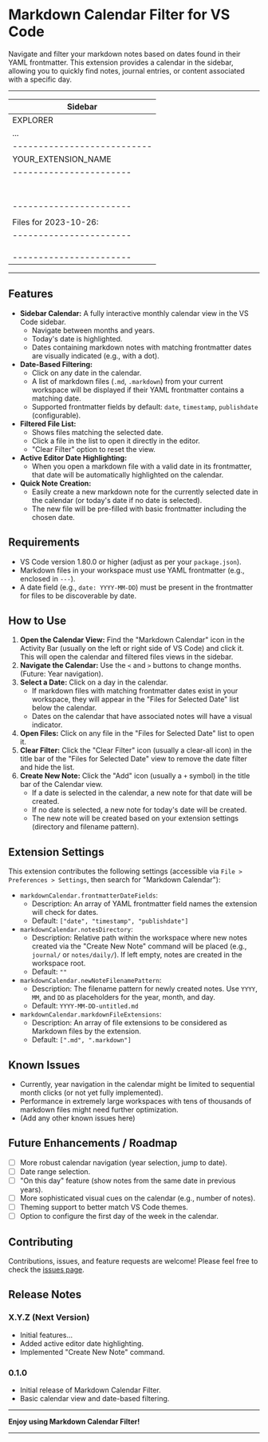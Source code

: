 # Markdown Calendar Filter for VS Code
Navigate and filter your markdown notes based on dates found in their YAML frontmatter. This extension provides a calendar in the sidebar, allowing you to quickly find notes, journal entries, or content associated with a specific day.

-----------------------------
| Sidebar                   |
|---------------------------|
| EXPLORER                  |
| ...                       |
|---------------------------|
| YOUR_EXTENSION_NAME       |  <-- Activity Bar Icon
|   ----------------------- |
|   | <<  October 2023 >> | |  <-- Calendar Navigation
|   | Su Mo Tu We Th Fr Sa | |
|   |        1  2  3  4  5 | |
|   |  6  7  8  9 10 11 12 | |
|   | 13 14 15 16 17 18 19 | |
|   | 20 21 22 23 24 25 *26*| |  <-- *Selected Date*
|   | 27 28 29 30 31      | |
|   ----------------------- |
|                           |
|   Files for 2023-10-26:   |  <-- Filtered List Title
|   ----------------------- |
|   | > note-A.md           | |  <-- Click to open
|   | > projectX/taskY.md   | |
|   | (Clear Filter)        | |
|   ----------------------- |
-----------------------------

## Features

*   **Sidebar Calendar:** A fully interactive monthly calendar view in the VS Code sidebar.
    *   Navigate between months and years.
    *   Today's date is highlighted.
    *   Dates containing markdown notes with matching frontmatter dates are visually indicated (e.g., with a dot).
*   **Date-Based Filtering:**
    *   Click on any date in the calendar.
    *   A list of markdown files (`.md`, `.markdown`) from your current workspace will be displayed if their YAML frontmatter contains a matching date.
    *   Supported frontmatter fields by default: `date`, `timestamp`, `publishdate` (configurable).
*   **Filtered File List:**
    *   Shows files matching the selected date.
    *   Click a file in the list to open it directly in the editor.
    *   "Clear Filter" option to reset the view.
*   **Active Editor Date Highlighting:**
    *   When you open a markdown file with a valid date in its frontmatter, that date will be automatically highlighted on the calendar.
*   **Quick Note Creation:**
    *   Easily create a new markdown note for the currently selected date in the calendar (or today's date if no date is selected).
    *   The new file will be pre-filled with basic frontmatter including the chosen date.

## Requirements

*   VS Code version 1.80.0 or higher (adjust as per your `package.json`).
*   Markdown files in your workspace must use YAML frontmatter (e.g., enclosed in `---`).
*   A date field (e.g., `date: YYYY-MM-DD`) must be present in the frontmatter for files to be discoverable by date.

## How to Use

1.  **Open the Calendar View:** Find the "Markdown Calendar" icon in the Activity Bar (usually on the left or right side of VS Code) and click it. This will open the calendar and filtered files views in the sidebar.
2.  **Navigate the Calendar:** Use the `<` and `>` buttons to change months. (Future: Year navigation).
3.  **Select a Date:** Click on a day in the calendar.
    *   If markdown files with matching frontmatter dates exist in your workspace, they will appear in the "Files for Selected Date" list below the calendar.
    *   Dates on the calendar that have associated notes will have a visual indicator.
4.  **Open Files:** Click on any file in the "Files for Selected Date" list to open it.
5.  **Clear Filter:** Click the "Clear Filter" icon (usually a clear-all icon) in the title bar of the "Files for Selected Date" view to remove the date filter and hide the list.
6.  **Create New Note:** Click the "Add" icon (usually a `+` symbol) in the title bar of the Calendar view.
    *   If a date is selected in the calendar, a new note for that date will be created.
    *   If no date is selected, a new note for today's date will be created.
    *   The new note will be created based on your extension settings (directory and filename pattern).

## Extension Settings

This extension contributes the following settings (accessible via `File > Preferences > Settings`, then search for "Markdown Calendar"):

*   `markdownCalendar.frontmatterDateFields`:
    *   Description: An array of YAML frontmatter field names the extension will check for dates.
    *   Default: `["date", "timestamp", "publishdate"]`
*   `markdownCalendar.notesDirectory`:
    *   Description: Relative path within the workspace where new notes created via the "Create New Note" command will be placed (e.g., `journal/` or `notes/daily/`). If left empty, notes are created in the workspace root.
    *   Default: `""`
*   `markdownCalendar.newNoteFilenamePattern`:
    *   Description: The filename pattern for newly created notes. Use `YYYY`, `MM`, and `DD` as placeholders for the year, month, and day.
    *   Default: `YYYY-MM-DD-untitled.md`
*   `markdownCalendar.markdownFileExtensions`:
    *   Description: An array of file extensions to be considered as Markdown files by the extension.
    *   Default: `[".md", ".markdown"]`

## Known Issues

*   Currently, year navigation in the calendar might be limited to sequential month clicks (or not yet fully implemented).
*   Performance in extremely large workspaces with tens of thousands of markdown files might need further optimization.
*   (Add any other known issues here)

## Future Enhancements / Roadmap

*   [ ] More robust calendar navigation (year selection, jump to date).
*   [ ] Date range selection.
*   [ ] "On this day" feature (show notes from the same date in previous years).
*   [ ] More sophisticated visual cues on the calendar (e.g., number of notes).
*   [ ] Theming support to better match VS Code themes.
*   [ ] Option to configure the first day of the week in the calendar.

## Contributing

Contributions, issues, and feature requests are welcome! Please feel free to check the [issues page](https://github.com/stevemoser/markdown-calendar-filter/issues).

## Release Notes

### X.Y.Z (Next Version)

*   Initial features...
*   Added active editor date highlighting.
*   Implemented "Create New Note" command.

### 0.1.0

*   Initial release of Markdown Calendar Filter.
*   Basic calendar view and date-based filtering.

---

**Enjoy using Markdown Calendar Filter!**

---